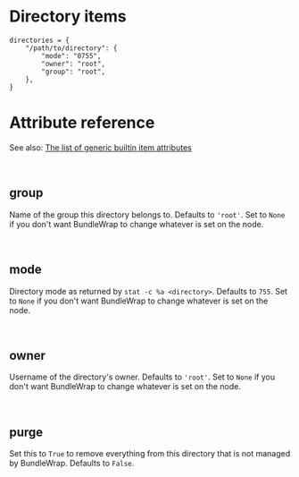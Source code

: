 # Directory items

    directories = {
        "/path/to/directory": {
            "mode": "0755",
            "owner": "root",
            "group": "root",
        },
    }

# Attribute reference

See also: [The list of generic builtin item attributes](../repo/bundles.md#builtin-item-attributes)

<br>

## group

Name of the group this directory belongs to. Defaults to `'root'`. Set to `None` if you don't want BundleWrap to change whatever is set on the node.

<br>

## mode

Directory mode as returned by `stat -c %a <directory>`. Defaults to `755`. Set to `None` if you don't want BundleWrap to change whatever is set on the node.

<br>

## owner

Username of the directory's owner. Defaults to `'root'`. Set to `None` if you don't want BundleWrap to change whatever is set on the node.

<br>

## purge

Set this to `True` to remove everything from this directory that is not managed by BundleWrap. Defaults to `False`.
